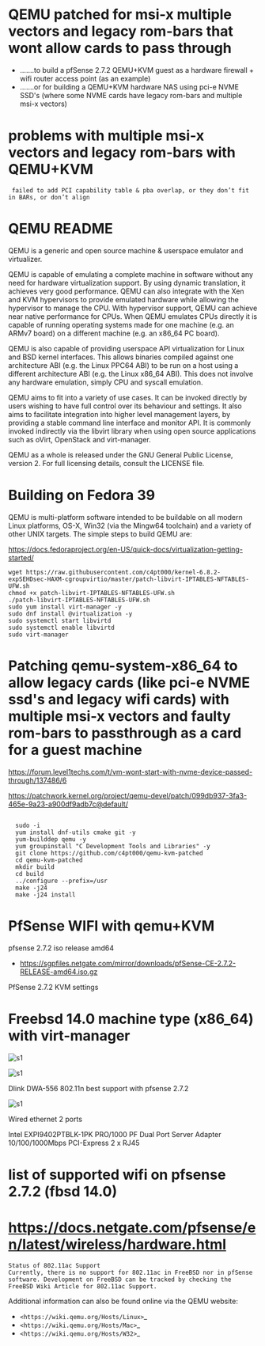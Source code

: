 
# QEMU patched for msi-x multiple vectors and legacy rom-bars that wont allow cards to pass through

* .......to build a pfSense 2.7.2 QEMU+KVM guest as a hardware firewall + wifi router access point (as an example)
* .......or for building a QEMU+KVM hardware NAS using pci-e NVME SSD's (where some NVME cards have legacy rom-bars and multiple msi-x vectors)

# problems with multiple msi-x vectors and legacy rom-bars with QEMU+KVM
```
 failed to add PCI capability table & pba overlap, or they don’t fit in BARs, or don’t align
```
# QEMU README


QEMU is a generic and open source machine & userspace emulator and
virtualizer.

QEMU is capable of emulating a complete machine in software without any
need for hardware virtualization support. By using dynamic translation,
it achieves very good performance. QEMU can also integrate with the Xen
and KVM hypervisors to provide emulated hardware while allowing the
hypervisor to manage the CPU. With hypervisor support, QEMU can achieve
near native performance for CPUs. When QEMU emulates CPUs directly it is
capable of running operating systems made for one machine (e.g. an ARMv7
board) on a different machine (e.g. an x86_64 PC board).

QEMU is also capable of providing userspace API virtualization for Linux
and BSD kernel interfaces. This allows binaries compiled against one
architecture ABI (e.g. the Linux PPC64 ABI) to be run on a host using a
different architecture ABI (e.g. the Linux x86_64 ABI). This does not
involve any hardware emulation, simply CPU and syscall emulation.

QEMU aims to fit into a variety of use cases. It can be invoked directly
by users wishing to have full control over its behaviour and settings.
It also aims to facilitate integration into higher level management
layers, by providing a stable command line interface and monitor API.
It is commonly invoked indirectly via the libvirt library when using
open source applications such as oVirt, OpenStack and virt-manager.

QEMU as a whole is released under the GNU General Public License,
version 2. For full licensing details, consult the LICENSE file.





# Building on Fedora 39

QEMU is multi-platform software intended to be buildable on all modern
Linux platforms, OS-X, Win32 (via the Mingw64 toolchain) and a variety
of other UNIX targets. The simple steps to build QEMU are:


https://docs.fedoraproject.org/en-US/quick-docs/virtualization-getting-started/

```
wget https://raw.githubusercontent.com/c4pt000/kernel-6.8.2-expSEHDsec-HAXM-cgroupvirtio/master/patch-libvirt-IPTABLES-NFTABLES-UFW.sh
chmod +x patch-libvirt-IPTABLES-NFTABLES-UFW.sh
./patch-libvirt-IPTABLES-NFTABLES-UFW.sh
sudo yum install virt-manager -y
sudo dnf install @virtualization -y
sudo systemctl start libvirtd
sudo systemctl enable libvirtd
sudo virt-manager 
```

# Patching qemu-system-x86_64 to allow legacy cards (like pci-e NVME ssd's and legacy wifi cards) with multiple msi-x vectors and faulty rom-bars to passthrough as a card for a guest machine

https://forum.level1techs.com/t/vm-wont-start-with-nvme-device-passed-through/137486/6

https://patchwork.kernel.org/project/qemu-devel/patch/099db937-3fa3-465e-9a23-a900df9adb7c@default/

```

  sudo -i
  yum install dnf-utils cmake git -y
  yum-builddep qemu -y
  yum groupinstall "C Development Tools and Libraries" -y
  git clone https://github.com/c4pt000/qemu-kvm-patched
  cd qemu-kvm-patched
  mkdir build
  cd build
  ../configure --prefix=/usr
  make -j24
  make -j24 install
```

PfSense WIFI with qemu+KVM
==========================

pfsense 2.7.2 iso release amd64

* https://sgpfiles.netgate.com/mirror/downloads/pfSense-CE-2.7.2-RELEASE-amd64.iso.gz

PfSense 2.7.2 KVM settings

# Freebsd 14.0 machine type (x86_64) with virt-manager

![s1](https://github.com/c4pt000/qemu-kvm-patched/releases/download/pfsense-images/KVM-pfsense-2.7.2.png)

![s1](https://github.com/c4pt000/qemu-kvm-patched/releases/download/pfsense-images/qemu-pfsense.png)


Dlink DWA-556 802.11n best support with pfsense 2.7.2

 ![s1](https://github.com/c4pt000/qemu-kvm-patched/releases/download/pfsense-images/dwa-556.png)

 Wired ethernet 2 ports

 Intel EXPI9402PTBLK-1PK PRO/1000 PF Dual Port Server Adapter 10/100/1000Mbps PCI-Express 2 x RJ45


# list of supported wifi on pfsense 2.7.2 (fbsd 14.0)      

# https://docs.netgate.com/pfsense/en/latest/wireless/hardware.html

```
Status of 802.11ac Support
Currently, there is no support for 802.11ac in FreeBSD nor in pfSense software. Development on FreeBSD can be tracked by checking the FreeBSD Wiki Article for 802.11ac Support.
```


Additional information can also be found online via the QEMU website:

* `<https://wiki.qemu.org/Hosts/Linux>`_
* `<https://wiki.qemu.org/Hosts/Mac>`_
* `<https://wiki.qemu.org/Hosts/W32>`_


